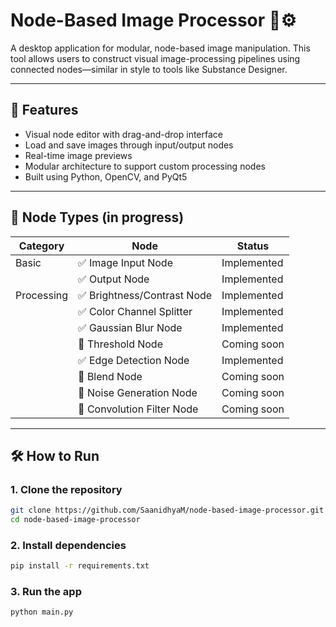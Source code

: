 # Node-Based Image Processor 🎨⚙️

A desktop application for modular, node-based image manipulation. This tool allows users to construct visual image-processing pipelines using connected nodes—similar in style to tools like Substance Designer.

---

## 🚀 Features

- Visual node editor with drag-and-drop interface
- Load and save images through input/output nodes
- Real-time image previews
- Modular architecture to support custom processing nodes
- Built using Python, OpenCV, and PyQt5

---

## 🧠 Node Types (in progress)

| Category         | Node                          | Status       |
|------------------|-------------------------------|--------------|
| Basic            | ✅ Image Input Node            | Implemented |
|                  | ✅ Output Node                 | Implemented |
| Processing       | ✅ Brightness/Contrast Node    | Implemented |
|                  | ✅ Color Channel Splitter      | Implemented |
|                  | ✅ Gaussian Blur Node          | Implemented |
|                  | 🔧 Threshold Node              | Coming soon |
|                  | ✅ Edge Detection Node         | Implemented |
|                  | 🔧 Blend Node                  | Coming soon |
|                  | 🔧 Noise Generation Node       | Coming soon |
|                  | 🔧 Convolution Filter Node     | Coming soon |

---

## 🛠️ How to Run

### 1. Clone the repository

```bash
git clone https://github.com/SaanidhyaM/node-based-image-processor.git
cd node-based-image-processor
```

### 2. Install dependencies

```bash
pip install -r requirements.txt
```
### 3. Run the app

```bash
python main.py
```
